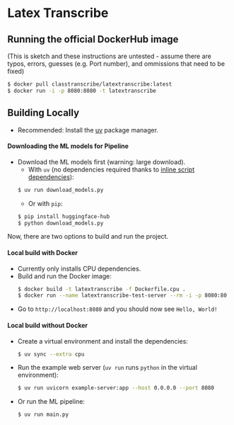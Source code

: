 # Latex Transcribe

## Running the official DockerHub image

(This is sketch and these instructions are untested - assume there are typos, errors, guesses (e.g. Port number), and ommissions that need to be fixed)

```sh
$ docker pull classtranscribe/latextranscribe:latest
$ docker run -i -p 8080:8080 -t latextranscribe
```

## Building Locally
- Recommended: Install the [uv](https://docs.astral.sh/uv/getting-started/installation/#installation-methods) package manager.

#### Downloading the ML models for Pipeline
- Download the ML models first (warning: large download).
    - With `uv` (no dependencies required thanks to [inline script dependencies](https://docs.astral.sh/uv/guides/scripts/#declaring-script-dependencies)):
    ```sh
    $ uv run download_models.py
    ```
    - Or with `pip`:
    ```sh
    $ pip install huggingface-hub
    $ python download_models.py
    ```
Now, there are two options to build and run the project.

#### Local build with Docker
- Currently only installs CPU dependencies.
- Build and run the Docker image:
    ```sh
    $ docker build -t latextranscribe -f Dockerfile.cpu .
    $ docker run --name latextranscribe-test-server --rm -i -p 8080:80 -t latextranscribe
    ```
- Go to `http://localhost:8080` and you should now see `Hello, World!`

#### Local build without Docker
- Create a virtual environment and install the dependencies:
    ```sh
    $ uv sync --extra cpu
    ```
- Run the example web server (`uv run` runs `python` in the virtual environment):
    ```sh
    $ uv run uvicorn example-server:app --host 0.0.0.0 --port 8080
    ```
- Or run the ML pipeline:
    ```sh
    $ uv run main.py
    ```

